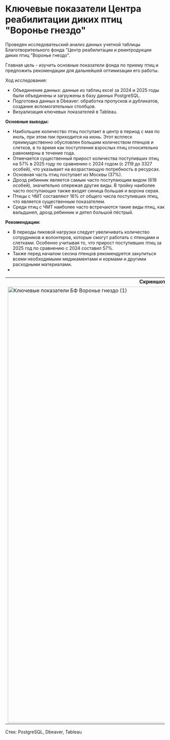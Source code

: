 # Ключевые показатели Центра реабилитации диких птиц "Воронье гнездо"
Проведен исследоватеьский анализ данных учетной таблицы Благотворительного фонда "Центр реабилитации и реинтродукции диких птиц "Воронье гнездо".

Главная цель - изучить основные показатели фонда по приему птиц и предложить рекомендации для дальнейшей оптимизации его работы.

Ход исследования:
* Объединение данных: данные из таблиц excel за 2024 и 2025 годы были объединены и загружены в базу данных PostgreSQL.
* Подготовка данных в Dbeaver: обработка пропусков и дубликатов, создание вспомогательных столбцов.
* Визуализация ключевых показателей в Tableau.

**Основные выводы:**
* Наибольшее количество птиц поступает в центр в период с мая по июль, при этом пик приходится на июнь. Этот всплеск преимущественно обусловлен большим количеством птенцов и слетков, в то время как поступления взрослых птиц относительно равномерны в течение года.
* Отмечается существенный прирост количества поступивших птиц на 57% в 2025 году по сравнению с 2024 годом (с 2119 до 3327 особей), что указывает на возрастающую потребность в ресурсах.
* Основная часть птиц поступает из Москвы (37%).
* Дрозд рябинник является самым часто поступающим видом (618 особей), значительно опережая другие виды. В тройку наиболее часто поступающих также входят синица большая и ворона серая.
* Птицы с ЧМТ составляют 16% от общего числа поступивших птиц, что является существенным показателем.
* Среди птиц с ЧМТ наиболее часто встречаются такие виды птиц, как вальдшнеп, дрозд рябинник и дятел большой пёстрый.

**Рекомендации:**
* В периоды пиковой нагрузки следует увеличивать количество сотрудников и волонтеров, которые смогут работать с птенцами и слетками. Особенно учитывая то, что прирост поступивших птиц за 2025 год по сравнению с 2024 составил 57%.
* Также перед началом сеозна птенцов рекомендуется закупиться всеми необходимыми медикаментами и кормами и другими расходными материалами.
* 
<table>
  <tr>
    <td style="text-align: center;">
      <strong> Скриншот дашборда: Ключевые показатели Центра реабилитации диких птиц "Воронье гнездо" </strong>
    </td>
  </tr>
  <tr>
    <td>
      <img width="1624" height="1374" alt="Ключевые показатели БФ Воронье гнездо (1)" src="https://github.com/user-attachments/assets/c1605627-075e-4c4f-a27e-4cb2b11d7205" />
    </td>
  </tr>
</table>

Стек: PostgreSQL, Dbeaver, Tableau
